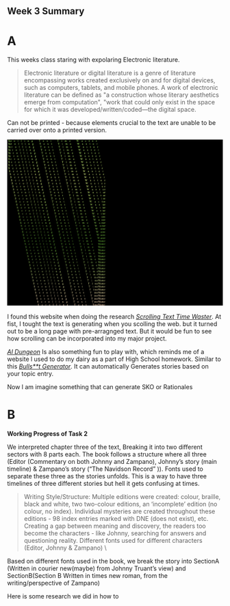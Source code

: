 ## Week 3 Summary

# A

This weeks class staring with expolaring Electronic literature. 

>Electronic literature or digital literature is a genre of literature encompassing works created exclusively on and for digital devices, such as computers, tablets, and mobile phones. A work of electronic literature can be defined as "a construction whose literary aesthetics emerge from computation", "work that could only exist in the space for which it was developed/written/coded—the digital space.

Can not be printed - because elements crucial to the text are unable to be carried over onto a printed version. 

![](https://github.com/Raymondvonz/CodeWords/blob/master/W3/Screen%20Shot%202020-09-05%20at%2011.56.55%20pm.png)

I found this website when doing the research [*Scrolling Text Time Waster*](http://patorjk.com/misc/scrollingtext/timewaster.php). At fist, I tought the text is generating when you scolling the web. but it turned out to be a long page with pre-arragnged text. But it would be fun to see how scrolling can be incorporated into my major project. 

[*AI Dungeon*](https://play.aidungeon.io/) Is also something fun to play with, which reminds me of a website l used to do my dairy as a part of High School homework. Similar to this [*Bulls**t Generator*](https://suulnnka.github.io/BullshitGenerator/index.html). It can automatically Generates stories based on your topic entry.

Now l am imagine something that can generate SKO or Rationales 

# B

**Working Progress of Task 2**

 We interpreted chapter three of the text, Breaking it into two different sectors with 8 parts each. The book follows a structure where all three (Editor (Commentary on both Johnny and Zampano), Johnny’s story (main timeline) & Zampano’s story (“The Navidson Record” )). 
Fonts used to separate these three as the stories unfolds. This is a way to have three timelines of three different stories but hell it gets confusing at times. 

>Writing Style/Structure:
Multiple editions were created: colour, braille, black and white, two two-colour editions, an ‘incomplete’ edition (no colour, no index). Individual mysteries are created throughout these editions - 98 index entries marked with DNE (does not exist), etc. Creating a gap between meaning and discovery, the readers too become the characters - like Johnny, searching for answers and questioning reality. Different fonts used for different characters (Editor, Johnny & Zampano) \\

Based on different fonts used in the book, we break the story into SectionA (Written in courier new(maybe) from Johnny Truant’s view) and SectionB(Section B  Written in times new roman, from the writing/perspective of Zampano)

Here is some research we did in how to 




